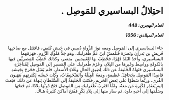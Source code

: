 <h1 dir="rtl">احتِلالُ البساسيري للمَوصِل .</h1>

<h5 dir="rtl">العام الهجري:  448

العام الميلادي: 1056

</h5>

<p dir="rtl">جاء البساسيري إلى المَوصِل ومعه نورُ الدَّولةِ دُبيس في جَيشٍ كَثيفٍ، فاقتَتَل مع صاحبِها قُريشِ بن بَدران ونَصرَهُ قُتلمشُ ابنُ عَمِّ طُغرلبك، وهو جَدُّ مُلوكِ الرُّومِ، فهَزمَهما البساسيري، وأَخذَ البَلدَ قَهْرًا، فخُطِبَ بها للعُبيديين  بمصر، وكذلك خُطِبَ للمِصريِّين فيها بالكوفَةِ وواسِط وغَيرِها من البِلادِ، وعَزَمَ طُغرلبك على المَسيرِ إلى المَوصِل لِمُناجَزَةِ البساسيري فنَهاهُ الخَليفةُ عن ذلك لِضِيقِ الحالِ وغَلاءِ الأَسعارِ، فلم يَقبَل فخَرجَ بِجَيشهِ قاصِدًا المَوصِل بجَحافِلَ عَظيمةٍ، ومعهُ الفِيَلَةُ والمَنْجَنِيقَاتُ، وكان جَيشُه لِكَثرتِهم يَنهَبون القُرى، وربَّما سَطَوْا على بَعضِ الحَريمِ، فكتَبَ الخَليفةُ إلى السُّلطانِ يَنهاهُ عن ذلك، فبَعثَ إليه يَعتَذِر لِكَثرةِ مَن معهُ. ولمَّا اقتَربَ طُغرلبك مِن المَوصِل فتَحَ دُونَها بِلادًا، ثم فَتحَها وسَلَّمَها إلى أَخيهِ داودَ، ثم سار منها إلى بِلادِ بَكْرٍ ففَتحَ أَماكنَ كَثيرةً هناك.</p></br>
